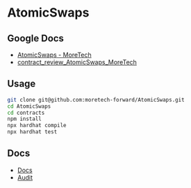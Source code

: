 # AtomicSwaps

## Google Docs

- [AtomicSwaps - MoreTech](https://docs.google.com/document/d/14Fha9TKhlnKRjIvWq2qdCTfINw5r2krWyk2Yh0qRyFo/edit?usp=sharing)
- [contract_review_AtomicSwaps_MoreTech](https://docs.google.com/document/d/1BL7N0oFpmZygeZ_kqIFmpzsZ_--fU-k33SZHs0zLmfU/edit)

## Usage

```sh
git clone git@github.com:moretech-forward/AtomicSwaps.git
cd AtomicSwaps
cd contracts
npm install
npx hardhat compile
npx hardhat test
```

## Docs

- [Docs]()
- [Audit](https://github.com/moretech-forward/AtomicSwaps/tree/main/contracts/audit)
